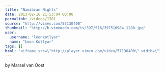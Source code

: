 ```yaml
---
title: "Namibian Nights"
date: 2013-02-16 21:53:04 00:00
permalink: /videos/1701
source: "http://vimeo.com/57130400"
thumbnail: "http://b.vimeocdn.com/ts/397/516/397516984_1280.jpg"
user:
  username: "leonkotlyar"
  name: "Leon Kotlyar"
tags: []
html: "<iframe src=\"http://player.vimeo.com/video/57130400\" width=\"1920\" height=\"1080\" frameborder=\"0\" webkitAllowFullScreen mozallowfullscreen allowFullScreen></iframe>"
---
```


by Marsel van Oost